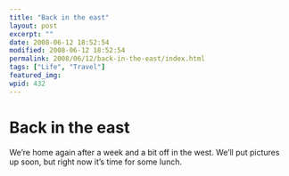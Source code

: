 ```yaml
---
title: "Back in the east"
layout: post
excerpt: ""
date: 2008-06-12 18:52:54
modified: 2008-06-12 18:52:54
permalink: 2008/06/12/back-in-the-east/index.html
tags: ["Life", "Travel"]
featured_img: 
wpid: 432
---
```


# Back in the east

We’re home again after a week and a bit off in the west. We’ll put pictures up soon, but right now it’s time for some lunch.